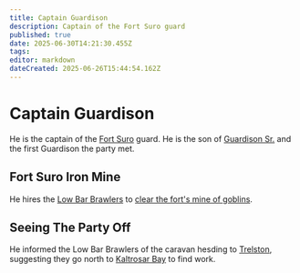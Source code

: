 ```yaml
---
title: Captain Guardison
description: Captain of the Fort Suro guard
published: true
date: 2025-06-30T14:21:30.455Z
tags: 
editor: markdown
dateCreated: 2025-06-26T15:44:54.162Z
---
```


# Captain Guardison
He is the captain of the [Fort Suro](/locations/Mardun/Fort-Suro) guard. He is the son of [Guardison Sr.](/characters/guardison-senior) and the first Guardison the party met.


## Fort Suro Iron Mine
He hires the [Low Bar Brawlers](/organizations/low-bar-brawlers) to [clear the fort's mine of goblins](/Events/fort-suro-goblin-mine).

## Seeing The Party Off 
He informed the Low Bar Brawlers of the caravan hesding to [Trelston](/locations/Mardun/trelston), suggesting they go north to [Kaltrosar Bay](/locations/Mardun/Kaltrosar) to find work.

